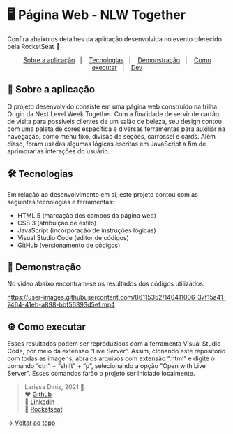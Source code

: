 # :desktop_computer: Página Web - NLW Together
Confira abaixo os detalhes da aplicação desenvolvida no evento oferecido pela RocketSeat 🚀 <br>

<p align="center">
  <a href="#projeto">Sobre a aplicação</a>&nbsp;&nbsp;&nbsp;|&nbsp;&nbsp;&nbsp;
  <a href="#tecs">Tecnologias</a>&nbsp;&nbsp;&nbsp;|&nbsp;&nbsp;&nbsp;
   <a href="#demo">Demonstração</a>&nbsp;&nbsp;&nbsp;|&nbsp;&nbsp;&nbsp;
  <a href="#requisitos">Como executar</a>&nbsp;&nbsp;&nbsp;|&nbsp;&nbsp;&nbsp;
  <a href="#dev">Dev</a>
</p>

<div id="Projeto">
  
## :page_facing_up: Sobre a aplicação
O projeto desenvolvido consiste em uma página web construído na trilha Origin da Next Level Week Together. Com a finalidade de servir de cartão de visita para possíveis clientes de um salão de beleza, 
seu design contou com uma paleta de cores específica e diversas ferramentas para auxiliar na navegação, como menu fixo, divisão de seções, carrossel e cards. Além disso, foram usadas algumas lógicas escritas
em JavaScript a fim de aprimorar as interações do usuário.

</div>

<div id="tecs">

## :hammer_and_wrench: Tecnologias

Em relação ao desenvolvimento em si, este projeto contou com as seguintes tecnologias e ferramentas:

- HTML 5 (marcação dos campos da página web)
- CSS 3 (atribuição de estilo)
- JavaScript (incorporação de instruções lógicas)
- Visual Studio Code (editor de códigos)
- GitHub (versionamento de códigos)

</div>

<div id="demo">
  
## :iphone: Demonstração
No vídeo abaixo encontram-se os resultados dos códigos utilizados:
  
https://user-images.githubusercontent.com/86115352/140411006-37f15a41-7464-41eb-a898-bbf56393d5ef.mp4


<div id="requisitos">

## :gear: Como executar
Esses resultados podem ser reproduzidos com a ferramenta Visual Studio Code, por meio da extensão “Live Server”. Assim, clonando este repositório com todas as imagens, 
abra os arquivos com extensão “.html” e digite o comando “ctrl” + “shift” + “p”, selecionando a opção "Open with Live Server". 
Esses comandos farão o projeto ser iniciado localmente.

</div>

<div id="dev">

> Larissa Diniz, 2021 :star2: <br>
> ❤️ [Github](https://github.com/laaridiniz)<br>
> 💙 [Linkedin](https://www.linkedin.com/in/larissa-diniz-dev/)<br>
> 💜 [Rocketseat](https://app.rocketseat.com.br/me/larissa-aparecida-diniz-silva-06336)

</div>

→ [Voltar ao topo](#topo)
